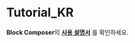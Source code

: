 # Tutorial_KR
**Block Composer**의 **[사용 설명서](https://github.com/RoboidStudioLAB/Tutorial_KR/wiki)** 를 확인하세요.
